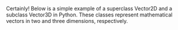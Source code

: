 
Certainly! Below is a simple example of a superclass Vector2D and a subclass Vector3D in Python. These classes represent mathematical vectors in two and three dimensions, respectively.
